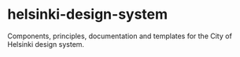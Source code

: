 # helsinki-design-system
Components, principles, documentation and templates for the City of Helsinki design system.
